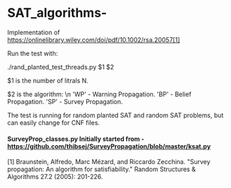 # SAT_algorithms- 

Implementation of https://onlinelibrary.wiley.com/doi/pdf/10.1002/rsa.20057[1]  




Run the test with:

./rand_planted_test_threads.py $1 $2

$1 is the number of litrals N.

$2 is the algorithm: \n
  'WP' - Warning Propagation.
  'BP' - Belief Propagation.
  'SP' - Survey Propagation.


The test is running for random planted SAT and random SAT problems, but can easily change for CNF files.

#### SurveyProp_classes.py Initially started from - https://github.com/thibsej/SurveyPropagation/blob/master/ksat.py ###


[1] Braunstein, Alfredo, Marc Mézard, and Riccardo Zecchina. "Survey propagation: An algorithm for satisfiability." Random Structures & Algorithms 27.2 (2005): 201-226.
